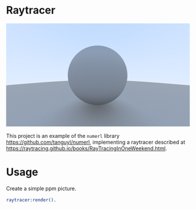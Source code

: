 Raytracer
=====

![alt text](https://github.com/tanguyl/raytracer/blob/master/renders/image_500.png?raw=true)

This project is an example of the ```numerl``` library https://github.com/tanguyl/numerl, implementing a raytracer described at https://raytracing.github.io/books/RayTracingInOneWeekend.html.


# Usage
Create a simple ppm picture.
```Erlang
raytracer:render().
```





